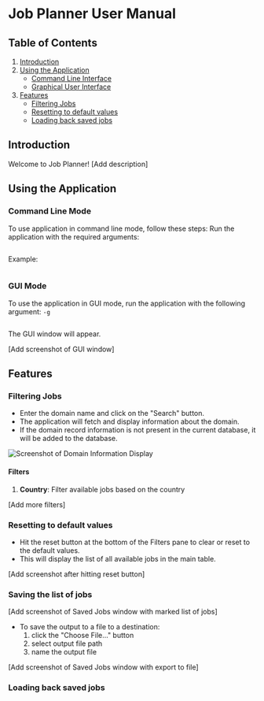 # Job Planner User Manual

## Table of Contents
1. [Introduction](#introduction)
2. [Using the Application](#using-the-application)
    - [Command Line Interface](#command-line-mode)
    - [Graphical User Interface](#gui-mode)
3. [Features](#features)
    - [Filtering Jobs](#filtering-jobs)
    - [Resetting to default values](#resetting-to-default-values)
    - [Loading back saved jobs](#loading-back-saved-jobs)

## Introduction
Welcome to Job Planner! [Add description]

## Using the Application

### Command Line Mode
To use application in command line mode, follow these steps:
Run the application with the required arguments:
   ```sh
   ```
Example:
   ```sh
   ```

### GUI Mode
To use the application in GUI mode, run the application with the following argument: `-g`
   ```sh
   ```
The GUI window will appear.

[Add screenshot of GUI window]


## Features

### Filtering Jobs
- Enter the domain name and click on the "Search" button.
- The application will fetch and display information about the domain.
- If the domain record information is not present in the current database, it will be added to the database.

![Screenshot of Domain Information Display](./screenshots/3-singleresult.png)

#### Filters
1. **Country**: Filter available jobs based on the country 

[Add more filters]

### Resetting to default values
- Hit the reset button at the bottom of the Filters pane to clear or reset to the default values.
- This will display the list of all available jobs in the main table. 

[Add screenshot after hitting reset button]


### Saving the list of jobs

[Add screenshot of Saved Jobs window with marked list of jobs]

- To save the output to a file to a destination:
    1. click the "Choose File..." button
    2. select output file path
    3. name the output file

[Add screenshot of Saved Jobs window with export to file]

### Loading back saved jobs
